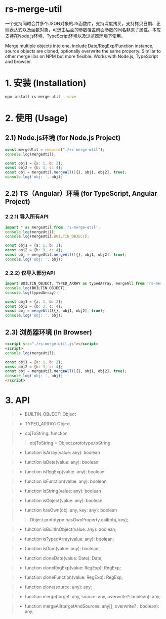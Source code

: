 # rs-merge-util
一个支持同时合并多个JSON对象的JS函数库，支持深度拷贝，支持拷贝日期、正则表达式以及函数对象，可选由后面的参数覆盖前面参数的同名非原子属性。本库支持在Node.js环境、TypeScript环境以及浏览器环境下使用。

 Merge multiple objects into one, include Date/RegExp/Function instance, source objects are cloned, optionally overwrite the same property. Similar to other merge libs on NPM but more flexible. Works with Node.js, TypeScript and browser.

# 1. 安装 (Installation)
```bash
npm install rs-merge-util --save
```

# 2. 使用 (Usage)
## 2.1) Node.js环境 (for Node.js Project)
```js
const mergeUtil = require("./rs-merge-util");
console.log(mergeUtil);

const obj1 = {a: 1, b: 2};
const obj2 = {b: 3, c: 4};
const obj = mergeUtil.mergeAll([{}, obj1, obj2], true);
console.log('obj: ', obj);
```

## 2.2) TS（Angular）环境 (for TypeScript, Angular Project)
### 2.2.1) 导入所有API
```ts
import * as mergeUtil from 'rs-merge-util';
console.log(mergeUtil);
console.log(mergeUtil.BUILTIN_OBJECT);

const obj1 = {a: 1, b: 2};
const obj2 = {b: 3, c: 4};
const obj = mergeUtil.mergeAll([{}, obj1, obj2], true);
console.log('obj: ', obj);
```
### 2.2.2) 仅导入部分API
```ts
import BUILTIN_OBJECT, TYPED_ARRAY as typedArray, mergeAll from 'rs-merge-util';
console.log(BUILTIN_OBJECT);
console.log(typedArray);

const obj1 = {a: 1, b: 2};
const obj2 = {b: 3, c: 4};
const obj = mergeAll([{}, obj1, obj2], true);
console.log('obj: ', obj);
```

## 2.3) 浏览器环境 (In Browser)
```html
<script src="./rs-merge-util.js"></script>
<script>
console.log(mergeUtil);

const obj1 = {a: 1, b: 2};
const obj2 = {b: 3, c: 4};
const obj = mergeUtil.mergeAll([{}, obj1, obj2], true);
console.log('obj: ', obj);
</script>
```
# 3. API

> * BUILTIN_OBJECT: Object

> * TYPED_ARRAY: Object

> * objToString: function
>> objToString = Object.prototype.toString

> * function isArray(value: any): boolean

> * function isDate(value: any): boolean

> * function isRegExp(value: any): boolean

> * function isFunction(value: any): boolean

> * function isString(value: any): boolean

> * function isObject(value: any): boolean

> * function hasOwn(obj: any, key: any): boolean
>> Object.prototype.hasOwnProperty.call(obj, key);

> * function isBuiltInObject(value: any): boolean;

> * function isTypedArray(value: any): boolean;

> * function isDom(value: any): boolean;

> * function cloneDate(value: Date): Date;

> * function cloneRegExp(value: RegExp): RegExp;

> * function cloneFunction(value: RegExp): RegExp;

> * function clone(source: any): any;

> * function merge(target: any, source: any, overwrite?: boolean): any;

> * function mergeAll(targetAndSources: any[], overwrite? : boolean): any;
